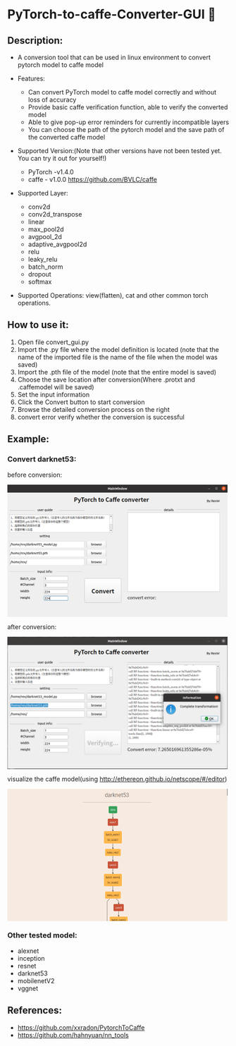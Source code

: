# PyTorch-to-caffe-Converter-GUI :arrows_counterclockwise:


## Description:
- A conversion tool that can be used in linux environment to convert pytorch model to caffe model
- Features:
    - Can convert PyTorch model to caffe model correctly and without loss of accuracy
    - Provide basic caffe verification function, able to verify the converted model
    - Able to give pop-up error reminders for currently incompatible layers
    - You can choose the path of the pytorch model and the save path of the converted caffe model
    
- Supported Version:(Note that other versions have not been tested yet. You can try it out for yourself!)
    - PyTorch -v1.4.0
    - caffe - v1.0.0  https://github.com/BVLC/caffe
- Supported Layer:
    - conv2d
    - conv2d_transpose
    - linear
    - max_pool2d
    - avgpool_2d
    - adaptive_avgpool2d
    - relu
    - leaky_relu
    - batch_norm
    - dropout
    - softmax
    
- Supported Operations: view(flatten), cat and other common torch operations.
 

## How to use it:
1. Open file convert_gui.py
2. Import the .py file where the model definition is located (note that the name of the imported file is the name of the file when the model was saved)
3. Import the .pth file of the model (note that the entire model is saved)
4. Choose the save location after conversion(Where .protxt and .caffemodel will be saved)
5. Set the input information
6. Click the Convert button to start conversion
7. Browse the detailed conversion process on the right
8. convert error verify whether the conversion is successful

## Example:
### Convert darknet53:
before conversion:
<div>
<img src="imgs/before.PNG" width="500" height="300" align="middle" />
</div>

after conversion:
<div>
<img src="imgs/after.PNG" width="500" height="300" align="middle" />
</div>

visualize the caffe model(using http://ethereon.github.io/netscope/#/editor)

<div>
<img src="imgs/Screenshot.png" width="500" height="300" align="middle" />
</div>

### Other tested model: 
- alexnet
- inception
- resnet
- darknet53
- mobilenetV2
- vggnet

## References:
- https://github.com/xxradon/PytorchToCaffe
- https://github.com/hahnyuan/nn_tools
